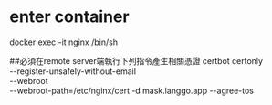 # enter container
docker exec -it nginx /bin/sh

##必須在remote server端執行下列指令產生相關憑證
certbot certonly \
--register-unsafely-without-email \
--webroot \
--webroot-path=/etc/nginx/cert -d mask.langgo.app --agree-tos

